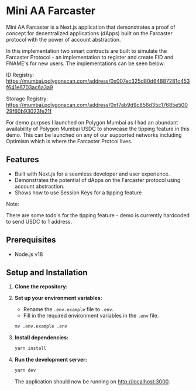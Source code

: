 # Mini AA Farcaster

Mini AA Farcaster is a Next.js application that demonstrates a proof of concept for decentralized applications (dApps) built on the Farcaster protocol with the power of account abstraction.

In this implementation two smart contracts are built to simulate the Farcaster Protocol - an implementation to register and create FID and FNAME's for new users. The implementations can be seen below: 

ID Registry:
https://mumbai.polygonscan.com/address/0x007ec325d80d64887281c453f641e6703ac6a3a9

Storage Registry: 
https://mumbai.polygonscan.com/address/0xf7ab9d9c856d35c17685e50029f60b93023fe21f


For demo purpses I launched on Polygon Mumbai as I had an abundant availability of Polygon Mumbai USDC to showcase the tipping feature in this demo. This can be launched on any of our supported networks including Optimism which is where the Farcaster Protcol lives. 

## Features
- Built with Next.js for a seamless developer and user experience.
- Demonstrates the potential of dApps on the Farcaster protocol using account abstraction.
- Shows how to use Session Keys for a tipping feature

Note:

There are some todo's for the tipping feature - demo is currently hardcoded to send USDC to 1 address. 

## Prerequisites
- Node.js v18

## Setup and Installation

1. **Clone the repository:**

2. **Set up your environment variables:**

   - Rename the `.env.example` file to `.env`.
   - Fill in the required environment variables in the `.env` file.

   ```bash
   mv .env.example .env
   ```

3. **Install dependencies:**

   ```bash
   yarn install
   ```

4. **Run the development server:**

   ```bash
   yarn dev
   ```

   The application should now be running on [http://localhost:3000](http://localhost:3000).

